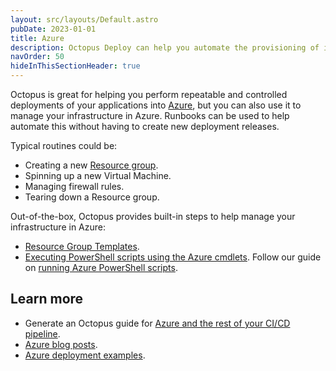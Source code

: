 ```yaml
---
layout: src/layouts/Default.astro
pubDate: 2023-01-01
title: Azure
description: Octopus Deploy can help you automate the provisioning of infrastructure in Azure using runbooks.
navOrder: 50
hideInThisSectionHeader: true
---
```


Octopus is great for helping you perform repeatable and controlled deployments of your applications into [Azure](https://azure.microsoft.com/), but you can also use it to manage your infrastructure in Azure. Runbooks can be used to help automate this without having to create new deployment releases.

Typical routines could be:

- Creating a new [Resource group](https://docs.microsoft.com/en-us/azure/azure-resource-manager/management/overview#resource-groups).
- Spinning up a new Virtual Machine.
- Managing firewall rules.
- Tearing down a Resource group.

Out-of-the-box, Octopus provides built-in steps to help manage your infrastructure in Azure:
- [Resource Group Templates](/docs/runbooks/runbook-examples/azure/resource-groups/).
- [Executing PowerShell scripts using the Azure cmdlets](/docs/deployments/custom-scripts/azure-powershell-scripts/). Follow our guide on [running Azure PowerShell scripts](/docs/deployments/azure/running-azure-powershell/).

## Learn more

- Generate an Octopus guide for [Azure and the rest of your CI/CD pipeline](https://octopus.com/docs/guides?destination=Azure%20websites).
- [Azure blog posts](https://octopus.com/blog/tag/azure).
- [Azure deployment examples](/docs/deployments/azure/).
